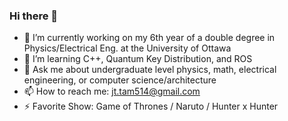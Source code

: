 ### Hi there 👋

- 🔭 I’m currently working on my 6th year of a double degree in Physics/Electrical Eng. at the University of Ottawa 
- 🌱 I’m learning C++, Quantum Key Distribution, and ROS
- 💬 Ask me about undergraduate level physics, math, electrical engineering, or computer science/architecture
- 📫 How to reach me: jt.tam514@gmail.com
- ⚡ Favorite Show: Game of Thrones / Naruto / Hunter x Hunter

